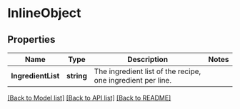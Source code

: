 # InlineObject

## Properties

Name | Type | Description | Notes
------------ | ------------- | ------------- | -------------
**IngredientList** | **string** | The ingredient list of the recipe, one ingredient per line. | 

[[Back to Model list]](../README.md#documentation-for-models) [[Back to API list]](../README.md#documentation-for-api-endpoints) [[Back to README]](../README.md)


